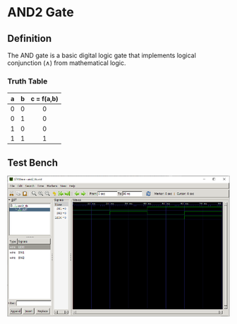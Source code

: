# AND2 Gate

## Definition
The AND gate is a basic digital logic gate that implements logical conjunction (∧) from mathematical logic. 

### Truth Table
|a | b |c = f(a,b)|
|:---:|:---:|:---:|
|0| 0| 0|
|0| 1| 0|
|1| 0| 0|
|1| 1| 1|

## Test Bench
![and2 tb](./logic_design/logic_gates/and2/and2_tb.png "AND2 Test Bench")
